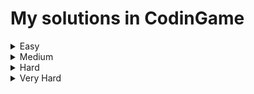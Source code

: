 # My solutions in CodinGame  

<details><summary>Easy</summary>  
   
   1. [**Power of Thor - Episode 1**](https://www.codingame.com/training/easy/power-of-thor-episode-1)
       
      Solution: [C++](https://github.com/1i10/CodinGame/blob/main/Easy/PowerOfThorEp1.cpp)  
   
   2. [**Horse racing duals**](https://www.codingame.com/training/easy/horse-racing-duals)  
      
      Solution: [C++](https://github.com/1i10/CodinGame/blob/main/Easy/HorseRacingDuals.cpp)
   3. [**Defibrillators**](https://www.codingame.com/training/easy/defibrillators)  
      
      Solution: [C++](https://github.com/1i10/CodinGame/blob/main/Easy/Defibrillators.cpp)
   4. [**Temperatures**](https://www.codingame.com/training/easy/temperatures)  
      
      Solution: [C++](https://github.com/1i10/CodinGame/blob/main/Easy/Temperatures.cpp)
   5. [**The Descent**](https://www.codingame.com/training/easy/the-descent)  
      
      Solution: [C++](https://github.com/1i10/CodinGame/blob/main/Easy/TheDescent.cpp)
   6. [**Rectangle Partition**](https://www.codingame.com/training/easy/rectangle-partition)  
      
      Solution: [C++](https://github.com/1i10/CodinGame/blob/main/Easy/RectanglePartition.cpp)  
      
</details>

<details><summary>Medium</summary>  
  
  1. [**There Is No Spoon - Episode 1**](https://www.codingame.com/training/medium/there-is-no-spoon-episode-1)
       
      Solution: [C++](https://github.com/1i10/CodinGame/blob/main/Medium/ThereIsNoSpoonEp1.cpp)
   
</details>

<details><summary>Hard</summary>
   
</details>

<details><summary>Very Hard</summary>
   
</details>

